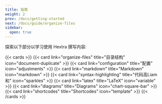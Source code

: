 ```yaml
---
title: 指南
weight: 2
prev: /docs/getting-started
next: /docs/guide/organize-files
sidebar:
  open: true
---
```


探索以下部分以学习使用 Hextra 撰写内容:

<!--more-->

{{< cards >}}
  {{< card link="organize-files" title="目录结构" icon="document-duplicate" >}}
  {{< card link="configuration" title="配置" icon="adjustments" >}}
  {{< card link="markdown" title="Markdown" icon="markdown" >}}
  {{< card link="syntax-highlighting" title="代码高Liam和" icon="sparkles" >}}
  {{< card link="latex" title="LaTeX" icon="variable" >}}
  {{< card link="diagrams" title="Diagrams" icon="chart-square-bar" >}}
  {{< card link="shortcodes" title="Shortcodes" icon="template" >}}
{{< /cards >}}
